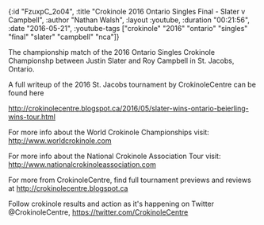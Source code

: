 {:id "FzuxpC_2o04",
 :title "Crokinole 2016 Ontario Singles Final - Slater v Campbell",
 :author "Nathan Walsh",
 :layout :youtube,
 :duration "00:21:56",
 :date "2016-05-21",
 :youtube-tags
 ["crokinole"
  "2016"
  "ontario"
  "singles"
  "final"
  "slater"
  "campbell"
  "nca"]}


The championship match of the 2016 Ontario Singles Crokinole Championshp between Justin Slater and Roy Campbell in St. Jacobs, Ontario.

A full writeup of the 2016 St. Jacobs tournament by CrokinoleCentre can be found here

http://crokinolecentre.blogspot.ca/2016/05/slater-wins-ontario-beierling-wins-tour.html

For more info about the World Crokinole Championships visit: http://www.worldcrokinole.com

For more info about the National Crokinole Association Tour visit: http://www.nationalcrokinoleassociation.com

For more from CrokinoleCentre, find full tournament previews and reviews at http://crokinolecentre.blogspot.ca

Follow crokinole results and action as it's happening on Twitter @CrokinoleCentre, https://twitter.com/CrokinoleCentre
